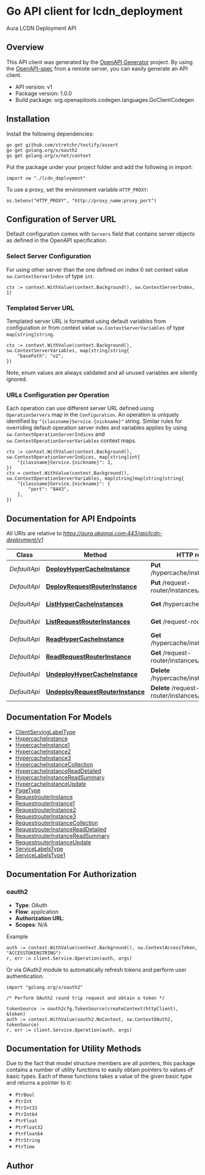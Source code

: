 # Go API client for lcdn_deployment

Aura LCDN Deployment API

## Overview
This API client was generated by the [OpenAPI Generator](https://openapi-generator.tech) project.  By using the [OpenAPI-spec](https://www.openapis.org/) from a remote server, you can easily generate an API client.

- API version: v1
- Package version: 1.0.0
- Build package: org.openapitools.codegen.languages.GoClientCodegen

## Installation

Install the following dependencies:

```shell
go get github.com/stretchr/testify/assert
go get golang.org/x/oauth2
go get golang.org/x/net/context
```

Put the package under your project folder and add the following in import:

```golang
import sw "./lcdn_deployment"
```

To use a proxy, set the environment variable `HTTP_PROXY`:

```golang
os.Setenv("HTTP_PROXY", "http://proxy_name:proxy_port")
```

## Configuration of Server URL

Default configuration comes with `Servers` field that contains server objects as defined in the OpenAPI specification.

### Select Server Configuration

For using other server than the one defined on index 0 set context value `sw.ContextServerIndex` of type `int`.

```golang
ctx := context.WithValue(context.Background(), sw.ContextServerIndex, 1)
```

### Templated Server URL

Templated server URL is formatted using default variables from configuration or from context value `sw.ContextServerVariables` of type `map[string]string`.

```golang
ctx := context.WithValue(context.Background(), sw.ContextServerVariables, map[string]string{
	"basePath": "v2",
})
```

Note, enum values are always validated and all unused variables are silently ignored.

### URLs Configuration per Operation

Each operation can use different server URL defined using `OperationServers` map in the `Configuration`.
An operation is uniquely identified by `"{classname}Service.{nickname}"` string.
Similar rules for overriding default operation server index and variables applies by using `sw.ContextOperationServerIndices` and `sw.ContextOperationServerVariables` context maps.

```
ctx := context.WithValue(context.Background(), sw.ContextOperationServerIndices, map[string]int{
	"{classname}Service.{nickname}": 2,
})
ctx = context.WithValue(context.Background(), sw.ContextOperationServerVariables, map[string]map[string]string{
	"{classname}Service.{nickname}": {
		"port": "8443",
	},
})
```

## Documentation for API Endpoints

All URIs are relative to *https://aura.akamai.com:443/api/lcdn-deployment/v1*

Class | Method | HTTP request | Description
------------ | ------------- | ------------- | -------------
*DefaultApi* | [**DeployHyperCacheInstance**](docs/DefaultApi.md#deployhypercacheinstance) | **Put** /hypercache/instances/{nodeId} | HyperCache Instance.
*DefaultApi* | [**DeployRequestRouterInstance**](docs/DefaultApi.md#deployrequestrouterinstance) | **Put** /request-router/instances/{nodeId} | RequestRouter Instance.
*DefaultApi* | [**ListHyperCacheInstances**](docs/DefaultApi.md#listhypercacheinstances) | **Get** /hypercache/instances | HyperCache Instances
*DefaultApi* | [**ListRequestRouterInstances**](docs/DefaultApi.md#listrequestrouterinstances) | **Get** /request-router/instances | RequestRouter Instances
*DefaultApi* | [**ReadHyperCacheInstance**](docs/DefaultApi.md#readhypercacheinstance) | **Get** /hypercache/instances/{nodeId} | HyperCache Instance.
*DefaultApi* | [**ReadRequestRouterInstance**](docs/DefaultApi.md#readrequestrouterinstance) | **Get** /request-router/instances/{nodeId} | RequestRouter Instance.
*DefaultApi* | [**UndeployHyperCacheInstance**](docs/DefaultApi.md#undeployhypercacheinstance) | **Delete** /hypercache/instances/{nodeId} | HyperCache Instance.
*DefaultApi* | [**UndeployRequestRouterInstance**](docs/DefaultApi.md#undeployrequestrouterinstance) | **Delete** /request-router/instances/{nodeId} | RequestRouter Instance.


## Documentation For Models

 - [ClientServingLabelType](docs/ClientServingLabelType.md)
 - [HypercacheInstance](docs/HypercacheInstance.md)
 - [HypercacheInstance1](docs/HypercacheInstance1.md)
 - [HypercacheInstance2](docs/HypercacheInstance2.md)
 - [HypercacheInstance3](docs/HypercacheInstance3.md)
 - [HypercacheInstanceCollection](docs/HypercacheInstanceCollection.md)
 - [HypercacheInstanceReadDetailed](docs/HypercacheInstanceReadDetailed.md)
 - [HypercacheInstanceReadSummary](docs/HypercacheInstanceReadSummary.md)
 - [HypercacheInstanceUpdate](docs/HypercacheInstanceUpdate.md)
 - [PageType](docs/PageType.md)
 - [RequestrouterInstance](docs/RequestrouterInstance.md)
 - [RequestrouterInstance1](docs/RequestrouterInstance1.md)
 - [RequestrouterInstance2](docs/RequestrouterInstance2.md)
 - [RequestrouterInstance3](docs/RequestrouterInstance3.md)
 - [RequestrouterInstanceCollection](docs/RequestrouterInstanceCollection.md)
 - [RequestrouterInstanceReadDetailed](docs/RequestrouterInstanceReadDetailed.md)
 - [RequestrouterInstanceReadSummary](docs/RequestrouterInstanceReadSummary.md)
 - [RequestrouterInstanceUpdate](docs/RequestrouterInstanceUpdate.md)
 - [ServiceLabelsType](docs/ServiceLabelsType.md)
 - [ServiceLabelsType1](docs/ServiceLabelsType1.md)


## Documentation For Authorization



### oauth2


- **Type**: OAuth
- **Flow**: application
- **Authorization URL**: 
- **Scopes**: N/A

Example

```golang
auth := context.WithValue(context.Background(), sw.ContextAccessToken, "ACCESSTOKENSTRING")
r, err := client.Service.Operation(auth, args)
```

Or via OAuth2 module to automatically refresh tokens and perform user authentication.

```golang
import "golang.org/x/oauth2"

/* Perform OAuth2 round trip request and obtain a token */

tokenSource := oauth2cfg.TokenSource(createContext(httpClient), &token)
auth := context.WithValue(oauth2.NoContext, sw.ContextOAuth2, tokenSource)
r, err := client.Service.Operation(auth, args)
```


## Documentation for Utility Methods

Due to the fact that model structure members are all pointers, this package contains
a number of utility functions to easily obtain pointers to values of basic types.
Each of these functions takes a value of the given basic type and returns a pointer to it:

* `PtrBool`
* `PtrInt`
* `PtrInt32`
* `PtrInt64`
* `PtrFloat`
* `PtrFloat32`
* `PtrFloat64`
* `PtrString`
* `PtrTime`

## Author



